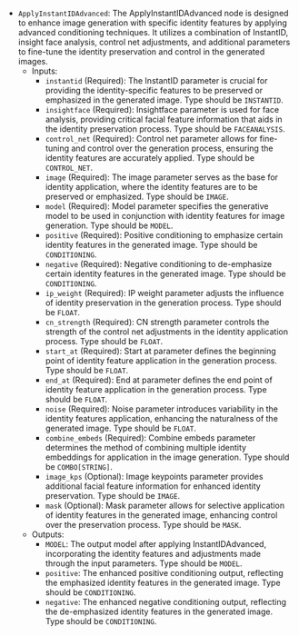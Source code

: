 - `ApplyInstantIDAdvanced`: The ApplyInstantIDAdvanced node is designed to enhance image generation with specific identity features by applying advanced conditioning techniques. It utilizes a combination of InstantID, insight face analysis, control net adjustments, and additional parameters to fine-tune the identity preservation and control in the generated images.
    - Inputs:
        - `instantid` (Required): The InstantID parameter is crucial for providing the identity-specific features to be preserved or emphasized in the generated image. Type should be `INSTANTID`.
        - `insightface` (Required): Insightface parameter is used for face analysis, providing critical facial feature information that aids in the identity preservation process. Type should be `FACEANALYSIS`.
        - `control_net` (Required): Control net parameter allows for fine-tuning and control over the generation process, ensuring the identity features are accurately applied. Type should be `CONTROL_NET`.
        - `image` (Required): The image parameter serves as the base for identity application, where the identity features are to be preserved or emphasized. Type should be `IMAGE`.
        - `model` (Required): Model parameter specifies the generative model to be used in conjunction with identity features for image generation. Type should be `MODEL`.
        - `positive` (Required): Positive conditioning to emphasize certain identity features in the generated image. Type should be `CONDITIONING`.
        - `negative` (Required): Negative conditioning to de-emphasize certain identity features in the generated image. Type should be `CONDITIONING`.
        - `ip_weight` (Required): IP weight parameter adjusts the influence of identity preservation in the generation process. Type should be `FLOAT`.
        - `cn_strength` (Required): CN strength parameter controls the strength of the control net adjustments in the identity application process. Type should be `FLOAT`.
        - `start_at` (Required): Start at parameter defines the beginning point of identity feature application in the generation process. Type should be `FLOAT`.
        - `end_at` (Required): End at parameter defines the end point of identity feature application in the generation process. Type should be `FLOAT`.
        - `noise` (Required): Noise parameter introduces variability in the identity features application, enhancing the naturalness of the generated image. Type should be `FLOAT`.
        - `combine_embeds` (Required): Combine embeds parameter determines the method of combining multiple identity embeddings for application in the image generation. Type should be `COMBO[STRING]`.
        - `image_kps` (Optional): Image keypoints parameter provides additional facial feature information for enhanced identity preservation. Type should be `IMAGE`.
        - `mask` (Optional): Mask parameter allows for selective application of identity features in the generated image, enhancing control over the preservation process. Type should be `MASK`.
    - Outputs:
        - `MODEL`: The output model after applying InstantIDAdvanced, incorporating the identity features and adjustments made through the input parameters. Type should be `MODEL`.
        - `positive`: The enhanced positive conditioning output, reflecting the emphasized identity features in the generated image. Type should be `CONDITIONING`.
        - `negative`: The enhanced negative conditioning output, reflecting the de-emphasized identity features in the generated image. Type should be `CONDITIONING`.
